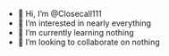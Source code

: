 - 👋 Hi, I’m @Closecall111
- 👀 I’m interested in nearly everything 
- 🌱 I’m currently learning nothing
- 💞️ I’m looking to collaborate on nothing

<!---
Closecall111/Closecall111 is a ✨ special ✨ repository because its `README.md` (this file) appears on your GitHub profile.
You can click the Preview link to take a look at your changes.
--->
